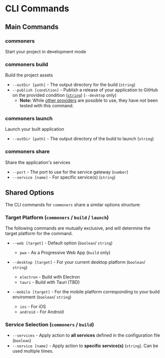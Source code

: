 # CLI Commands

## Main Commands
### commoners
Start your project in development mode 

### commoners build
Build the project assets
- `--outDir [path]` - The output directory for the build (`string`)
- `--publish [condition]` - Publish a release of your application to GitHub on the provided condition ([`string`](https://www.electron.build/configuration/publish.html#how-to-publish)) (`--desktop` only)
    - **Note:** While [other providers](https://www.electron.build/configuration/publish.html#publishers) are possible to use, they have not been tested with this command.

### commoners launch
Launch your built application
- `--outDir [path]` - The output directory of the build to launch (`string`)

### commoners share
Share the application's services
- `--port` - The port to use for the service gateway (`number`)
- `--service [name]` - For specific service(s) (`string`)

## Shared Options
The CLI commands for `commoners` share a similar options structure:

### Target Platform (`commoners` / `build` / `launch`)
The following commands are mutually exclusive, and will determine the target platform for the command.
- `--web [target]` - Default option (`boolean`/ `string`)
    - `pwa` - As a Progressive Web App (`build` only)

- `--desktop [target]` - For your current desktop platform (`boolean`/ `string`)
    - `electron` - Build with Electron
    - `tauri` - Build with Tauri (TBD)

- `--mobile [target]` - For the mobile platform corresponding to your build enviroment (`boolean`/ `string`)
    - `ios` - For iOS
    - `android` - For Android

### Service Selection (`commoners` / `build`)
- `--services` - Apply action to **all services** defined in the configuration file (`boolean`)
- `--service [name]` - Apply action to **specific service(s)** (`string`). Can be used multiple times.